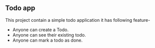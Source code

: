## Todo app

This project contain a simple todo application 
it has following feature-

- Anyone can create a Todo.
- Anyone can see their existing todo.
- Anyone can mark a todo as done.